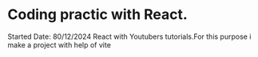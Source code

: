# Coding practic with React.
Started Date: 80/12/2024
React with Youtubers tutorials.For this purpose i make a project with help of vite
